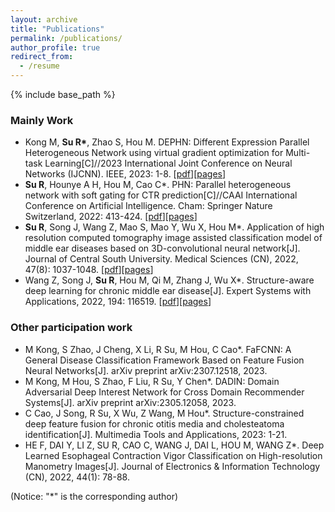 ```yaml
---
layout: archive
title: "Publications"
permalink: /publications/
author_profile: true
redirect_from:
  - /resume
---
```


{% include base_path %}

### Mainly Work

* Kong M, **Su R\***, Zhao S, Hou M. DEPHN: Different Expression Parallel Heterogeneous Network using virtual gradient optimization for Multi-task Learning[C]//2023 International Joint Conference on Neural Networks (IJCNN). IEEE, 2023: 1-8. \[[pdf]("../files/DEPHN.pdf")\]\[[pages](https://ieeexplore.ieee.org/abstract/document/10191469)\]
* **Su R**, Hounye A H, Hou M, Cao C\*. PHN: Parallel heterogeneous network with soft gating for CTR prediction[C]//CAAI International Conference on Artificial Intelligence. Cham: Springer Nature Switzerland, 2022: 413-424. \[[pdf]("../files/PHN.pdf")\]\[[pages](https://link.springer.com/chapter/10.1007/978-3-031-20500-2_34)\]
* **Su R**, Song J, Wang Z, Mao S, Mao Y, Wu X, Hou M\*. Application of high resolution computed tomography image assisted classification model of middle ear diseases based on 3D-convolutional neural network[J]. Journal of Central South University. Medical Sciences (CN), 2022, 47(8): 1037-1048.  \[[pdf]("../files/MESIC-3D.pdf")\]\[[pages](https://europepmc.org/article/med/36097771)\]
* Wang Z, Song J, **Su R**, Hou M, Qi M, Zhang J, Wu X\*. Structure-aware deep learning for chronic middle ear disease[J]. Expert Systems with Applications, 2022, 194: 116519. \[[pdf]("../files/MESIC.pdf")\]\[[pages](https://www.sciencedirect.com/science/article/pii/S0957417422000203)\]

### Other participation work

* M Kong, S Zhao, J Cheng, X Li, R Su, M Hou, C Cao\*. FaFCNN: A General Disease Classification Framework Based on Feature Fusion Neural Networks[J]. arXiv preprint arXiv:2307.12518, 2023.
* M Kong, M Hou, S Zhao, F Liu, R Su, Y Chen\*. DADIN: Domain Adversarial Deep Interest Network for Cross Domain Recommender Systems[J]. arXiv preprint arXiv:2305.12058, 2023.
* C Cao, J Song, R Su, X Wu, Z Wang, M Hou\*. Structure-constrained deep feature fusion for chronic otitis media and cholesteatoma identification[J]. Multimedia Tools and Applications, 2023: 1-21.
* HE F, DAI Y, LI Z, SU R, CAO C, WANG J, DAI L, HOU M, WANG Z\*. Deep Learned Esophageal Contraction Vigor Classification on High-resolution Manometry Images[J]. Journal of Electronics & Information Technology (CN), 2022, 44(1): 78-88.

(Notice: "*" is the corresponding author)
